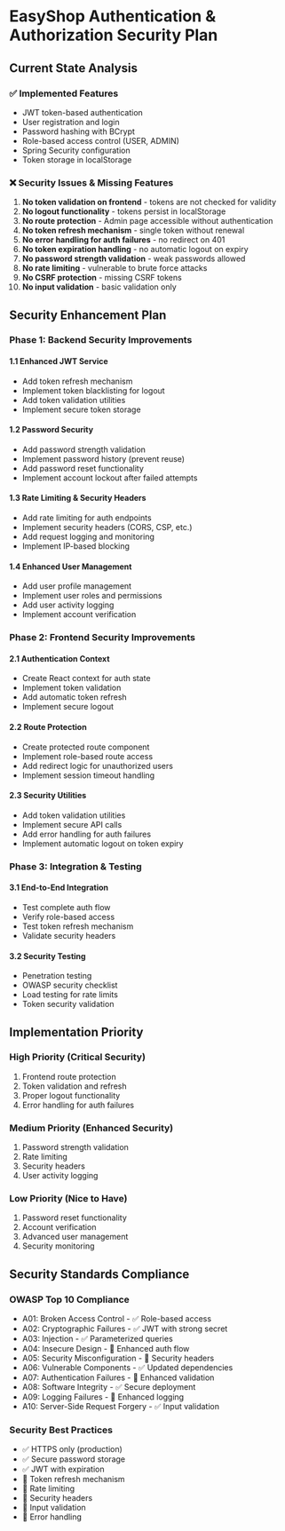 # EasyShop Authentication & Authorization Security Plan

## Current State Analysis

### ✅ Implemented Features
- JWT token-based authentication
- User registration and login
- Password hashing with BCrypt
- Role-based access control (USER, ADMIN)
- Spring Security configuration
- Token storage in localStorage

### ❌ Security Issues & Missing Features
1. **No token validation on frontend** - tokens are not checked for validity
2. **No logout functionality** - tokens persist in localStorage
3. **No route protection** - Admin page accessible without authentication
4. **No token refresh mechanism** - single token without renewal
5. **No error handling for auth failures** - no redirect on 401
6. **No token expiration handling** - no automatic logout on expiry
7. **No password strength validation** - weak passwords allowed
8. **No rate limiting** - vulnerable to brute force attacks
9. **No CSRF protection** - missing CSRF tokens
10. **No input validation** - basic validation only

## Security Enhancement Plan

### Phase 1: Backend Security Improvements

#### 1.1 Enhanced JWT Service
- Add token refresh mechanism
- Implement token blacklisting for logout
- Add token validation utilities
- Implement secure token storage

#### 1.2 Password Security
- Add password strength validation
- Implement password history (prevent reuse)
- Add password reset functionality
- Implement account lockout after failed attempts

#### 1.3 Rate Limiting & Security Headers
- Add rate limiting for auth endpoints
- Implement security headers (CORS, CSP, etc.)
- Add request logging and monitoring
- Implement IP-based blocking

#### 1.4 Enhanced User Management
- Add user profile management
- Implement user roles and permissions
- Add user activity logging
- Implement account verification

### Phase 2: Frontend Security Improvements

#### 2.1 Authentication Context
- Create React context for auth state
- Implement token validation
- Add automatic token refresh
- Implement secure logout

#### 2.2 Route Protection
- Create protected route component
- Implement role-based route access
- Add redirect logic for unauthorized users
- Implement session timeout handling

#### 2.3 Security Utilities
- Add token validation utilities
- Implement secure API calls
- Add error handling for auth failures
- Implement automatic logout on token expiry

### Phase 3: Integration & Testing

#### 3.1 End-to-End Integration
- Test complete auth flow
- Verify role-based access
- Test token refresh mechanism
- Validate security headers

#### 3.2 Security Testing
- Penetration testing
- OWASP security checklist
- Load testing for rate limits
- Token security validation

## Implementation Priority

### High Priority (Critical Security)
1. Frontend route protection
2. Token validation and refresh
3. Proper logout functionality
4. Error handling for auth failures

### Medium Priority (Enhanced Security)
1. Password strength validation
2. Rate limiting
3. Security headers
4. User activity logging

### Low Priority (Nice to Have)
1. Password reset functionality
2. Account verification
3. Advanced user management
4. Security monitoring

## Security Standards Compliance

### OWASP Top 10 Compliance
- A01: Broken Access Control - ✅ Role-based access
- A02: Cryptographic Failures - ✅ JWT with strong secret
- A03: Injection - ✅ Parameterized queries
- A04: Insecure Design - 🔄 Enhanced auth flow
- A05: Security Misconfiguration - 🔄 Security headers
- A06: Vulnerable Components - ✅ Updated dependencies
- A07: Authentication Failures - 🔄 Enhanced validation
- A08: Software Integrity - ✅ Secure deployment
- A09: Logging Failures - 🔄 Enhanced logging
- A10: Server-Side Request Forgery - ✅ Input validation

### Security Best Practices
- ✅ HTTPS only (production)
- ✅ Secure password storage
- ✅ JWT with expiration
- 🔄 Token refresh mechanism
- 🔄 Rate limiting
- 🔄 Security headers
- 🔄 Input validation
- 🔄 Error handling
